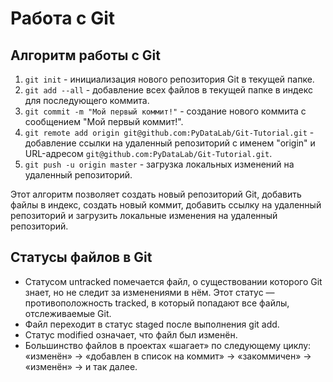 # Работа с Git

## Алгоритм работы с Git

1. `git init` - инициализация нового репозитория Git в текущей папке.
2. `git add --all` - добавление всех файлов в текущей папке в индекс для последующего коммита.
3. `git commit -m "Мой первый коммит!"` - создание нового коммита с сообщением "Мой первый коммит!".
4. `git remote add origin git@github.com:PyDataLab/Git-Tutorial.git` - добавление ссылки на удаленный репозиторий с именем "origin" и URL-адресом `git@github.com:PyDataLab/Git-Tutorial.git`.
5. `git push -u origin master` - загрузка локальных изменений на удаленный репозиторий.

Этот алгоритм позволяет создать новый репозиторий Git, добавить файлы в индекс, создать новый коммит, добавить ссылку на удаленный репозиторий и загрузить локальные изменения на удаленный репозиторий.

## Статусы файлов в Git
- Статусом untracked помечается файл, о существовании которого Git знает, но не следит за изменениями в нём. Этот статус — противоположность tracked, в который попадают все файлы, отслеживаемые Git.
- Файл переходит в статус staged после выполнения git add.
- Статус modified означает, что файл был изменён.
- Большинство файлов в проектах «шагает» по следующему циклу: «изменён» → «добавлен в список на коммит» → «закоммичен» → «изменён» → и так далее.
